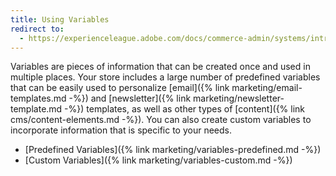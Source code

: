 ```yaml
---
title: Using Variables
redirect to:
  - https://experienceleague.adobe.com/docs/commerce-admin/systems/introduction.html
---
```


Variables are pieces of information that can be created once and used in multiple places. Your store includes a large number of predefined variables that can be easily used to personalize [email]({% link marketing/email-templates.md -%}) and [newsletter]({% link marketing/newsletter-template.md -%}) templates, as well as other types of [content]({% link cms/content-elements.md -%}). You can also create custom variables to incorporate information that is specific to your needs.

- [Predefined Variables]({% link marketing/variables-predefined.md -%})
- [Custom Variables]({% link marketing/variables-custom.md -%})
